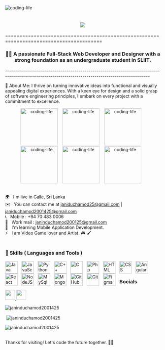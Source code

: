 <img alt="coding-life" src="https://user-images.githubusercontent.com/74038190/213910845-af37a709-8995-40d6-be59-724526e3c3d7.gif">

<h1 align="center">
    <img src="https://readme-typing-svg.herokuapp.com/?font=Consolas&size=35&center=true&vCenter=true&width=500&height=70&duration=4000&lines=Hello+World!+🌍;+I'm+Janindu+Chamod!+👽;+FullStack+Web+Developer+👨‍💻;+UI+Designer+🎨;" />
</h1>
     ========================================================================================

<h3 align="center"> 👨‍🎓 A passionate Full-Stack Web Developer and Designer with a strong foundation as an undergraduate student in SLIIT.</h3>
-------------------------------------------------------------------------------------------------------------------------------------------------------

🚀 About Me: I thrive on turning innovative ideas into functional and visually appealing digital experiences. With a keen eye for design and a solid grasp of software engineering principles, I embark on every project with a commitment to excellence. 
<div align="center">
    <img alt="coding-life" width="120" src="https://user-images.githubusercontent.com/74038190/212750996-938b257b-266c-45a7-9af7-655341c0f58b.gif"> &nbsp;&nbsp;
    <img alt="coding-life" width="120" src="https://user-images.githubusercontent.com/74038190/212750996-938b257b-266c-45a7-9af7-655341c0f58b.gif"> &nbsp;&nbsp;
    <img alt="coding-life" width="120" src="https://user-images.githubusercontent.com/74038190/212750996-938b257b-266c-45a7-9af7-655341c0f58b.gif"> &nbsp;&nbsp;
    <img alt="coding-life" width="120" src="https://user-images.githubusercontent.com/74038190/212750996-938b257b-266c-45a7-9af7-655341c0f58b.gif"> &nbsp;&nbsp;
    <img alt="coding-life" width="120" src="https://user-images.githubusercontent.com/74038190/212750996-938b257b-266c-45a7-9af7-655341c0f58b.gif"> &nbsp;&nbsp;
    <img alt="coding-life" width="120" src="https://user-images.githubusercontent.com/74038190/212750996-938b257b-266c-45a7-9af7-655341c0f58b.gif"> &nbsp;&nbsp;
</div><br>

🌍 &nbsp; I'm live in Galle, Sri Lanka <br>
✉️ &nbsp; You can contact me at janiduchamod25@gmail.com | janiduchamod2001425@gmail.com <br>
📞 &nbsp; Mobile : +94 70 483 0006 <br>
📧 &nbsp; Work mail : janinduchamod200125@gmail.com <br>
🧠 &nbsp; I'm learning Mobile Application Development. <br>
⚡ &nbsp; I am Video Game lover and Artist. 🎮 🖌 <br><br>


### 🧰  Skills ( Languages and Tools )

<img align="left" alt="Java" width="40px" style="padding-right:10px;" src="https://cdn.jsdelivr.net/gh/devicons/devicon/icons/java/java-original.svg"/>
<img align="left" alt="JavaScript" width="40px" style="padding-right:10px;" src="https://cdn.jsdelivr.net/gh/devicons/devicon/icons/javascript/javascript-original.svg" />
<img align="left" alt="Python" width="40px" style="padding-right:10px;" src="https://cdn.jsdelivr.net/gh/devicons/devicon/icons/python/python-original.svg" />         
<img align="left" alt="C++" width="40px" style="padding-right:10px;" src="https://cdn.jsdelivr.net/gh/devicons/devicon/icons/cplusplus/cplusplus-plain.svg" />
<img align="left" alt="C" width="40px" style="padding-right:10px;" src="https://cdn.jsdelivr.net/gh/devicons/devicon/icons/c/c-plain.svg" />
<img align="left" alt="Php" width="40px" style="padding-right:10px;" src="https://cdn.jsdelivr.net/gh/devicons/devicon/icons/php/php-plain.svg" />
<img align="left" alt="HTML" width="40px" style="padding-right:10px;" src="https://cdn.jsdelivr.net/gh/devicons/devicon/icons/html5/html5-plain.svg" />
<img align="left" alt="CSS" width="40px" style="padding-right:10px;" src="https://cdn.jsdelivr.net/gh/devicons/devicon/icons/css3/css3-plain.svg" />
<img align="left" alt="Angular" width="40px" style="padding-right:10px;" src="https://cdn.jsdelivr.net/gh/devicons/devicon/icons/angularjs/angularjs-plain.svg" />
<img align="left" alt="React" width="40px" style="padding-right:10px;" src="https://cdn.jsdelivr.net/gh/devicons/devicon/icons/react/react-original.svg" />
<img align="left" alt="NodeJS" width="40px" style="padding-right:10px;" src="https://cdn.jsdelivr.net/gh/devicons/devicon/icons/nodejs/nodejs-original.svg" />
<img align="left" alt="MySql" width="40px" style="padding-right:10px;" src="https://cdn.jsdelivr.net/gh/devicons/devicon/icons/mysql/mysql-plain.svg" />
<img align="left" alt="MongoDB" width="40px" style="padding-right:10px;" src="https://cdn.jsdelivr.net/gh/devicons/devicon/icons/mongodb/mongodb-plain.svg" />    
<img align="left" alt="GitHub" width="40px" style="padding-right:10px;" src="https://cdn.jsdelivr.net/gh/devicons/devicon/icons/androidstudio/androidstudio-original.svg" />
<img align="left" alt="Git" width="40px" style="padding-right:10px;" src="https://cdn.jsdelivr.net/gh/devicons/devicon/icons/git/git-original.svg" />
<img align="left" alt="Figma" width="40px" style="padding-right:10px;" src="https://cdn.jsdelivr.net/gh/devicons/devicon/icons/figma/figma-original.svg" />           
<br>
<br>

### Socials

<p align="left"> <a href="https://www.github.com/Janinduchamod2001425" target="_blank" rel="noreferrer"> <picture> <source media="(prefers-color-scheme: dark)" srcset="https://raw.githubusercontent.com/danielcranney/readme-generator/main/public/icons/socials/github-dark.svg" /> <source media="(prefers-color-scheme: light)" srcset="https://raw.githubusercontent.com/danielcranney/readme-generator/main/public/icons/socials/github.svg" /> <img src="https://raw.githubusercontent.com/danielcranney/readme-generator/main/public/icons/socials/github.svg" width="32" height="32" /> </picture> </a>  <a href="https://www.linkedin.com/in/janindu-chamod-1025492a1/" target="_blank" rel="noreferrer"> <picture> <source media="(prefers-color-scheme: dark)" srcset="https://raw.githubusercontent.com/danielcranney/readme-generator/main/public/icons/socials/linkedin-dark.svg" /> <source media="(prefers-color-scheme: light)" srcset="https://raw.githubusercontent.com/danielcranney/readme-generator/main/public/icons/socials/linkedin.svg" /> <img src="https://raw.githubusercontent.com/danielcranney/readme-generator/main/public/icons/socials/linkedin.svg" width="32" height="32" /> </picture> </a></p>

<p><img align="center" src="https://github-readme-stats.vercel.app/api/top-langs?username=janinduchamod2001425&theme=algolia&show_icons=true&locale=en&layout=compact" alt="janinduchamod2001425" /></p>

<p>&nbsp;<img align="center" src="https://github-readme-stats.vercel.app/api?username=janinduchamod2001425&theme=algolia&show_icons=true&locale=en" alt="janinduchamod2001425" /></p>

<p><img align="center" src="https://github-readme-streak-stats.herokuapp.com/?user=janinduchamod2001425&&theme=algolia" alt="janinduchamod2001425" /></p>
<br>
Thanks for visiting! Let's code the future together. 🚀✨

<br />

